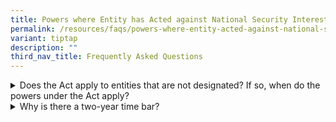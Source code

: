 ```yaml
---
title: Powers where Entity has Acted against National Security Interests
permalink: /resources/faqs/powers-where-entity-acted-against-national-security-interests/
variant: tiptap
description: ""
third_nav_title: Frequently Asked Questions
---
```

<div data-type="detailGroup" class="isomer-accordion isomer-accordion-white">
<details class="isomer-details">
<summary>Does the Act apply to entities that are not designated? If so, when do
the powers under the Act apply?</summary>
<div data-type="detailsContent" class="isomer-details-content">
<p>The Act applies to entities that are not designated, but only when the
following two criteria are met:</p>
<ul>
<li>
<p>The entity has acted against Singapore’s national security interests;
and&nbsp;</p>
</li>
<li>
<p>There has been a transaction which resulted in changes to the entity’s
ownership or control within the two years prior to the above-mentioned
action by the entity against our national security interests.&nbsp;</p>
</li>
</ul>
<p></p>
<p>Currently, there are already existing laws to deal with egregious acts
against national security. For example, under the Insolvency, Restructuring
and Dissolution Act, the Court may order the winding up of a company if
it is being used against Singapore’s national security.&nbsp; However,
winding up an entity could affect the continued provisioning of its functions,
and may not be the desired outcome.</p>
<p></p>
<p>The powers under the Significant Investments Review Act provide an alternative
approach to winding up the company.&nbsp;</p>
<p></p>
<p>Following the review of the transaction, a range of directions may be
issued, such as directing the transacting party to transfer or dispose
of his equity interest in the entity or directing the entity to restrict
disclosure of confidential information to any person.</p>
</div>
</details>
<details class="isomer-details">
<summary>Why is there a two-year time bar?</summary>
<div data-type="detailsContent" class="isomer-details-content">
<p>The two-year time bar seeks to strike a balance between providing a sufficient
runway to commence a review under the Significant Investments Review Act
if a national security incident occurs after an ownership or control transaction
has occurred, while giving investors certainty as to when transactions
would no longer be subject to such powers.</p>
<p></p>
<p>This does not prevent actions which may be brought under separate legislation,
such as the Insolvency, Restructuring &amp; Dissolution Act.</p>
</div>
</details>
</div>
<p></p>
<p></p>